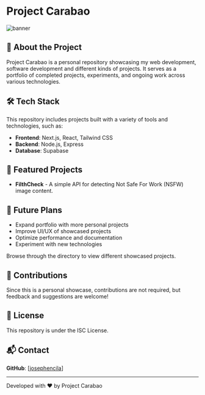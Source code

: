 # Project Carabao


![banner](https://github.com/user-attachments/assets/a341ec76-329d-4481-8bae-c76650bdc887)
## 🚀 About the Project

Project Carabao is a personal repository showcasing my web development, software development and different kinds of projects. It serves as a portfolio of completed projects, experiments, and ongoing work across various technologies.

## 🛠 Tech Stack

This repository includes projects built with a variety of tools and technologies, such as:
- **Frontend**: Next.js, React, Tailwind CSS
- **Backend**: Node.js, Express
- **Database**: Supabase
<!--
- **DevOps & Tools**: Docker, Vercel, GitHub Actions -->

## 🌟 Featured Projects

- **FilthCheck** - A simple API for detecting Not Safe For Work (NSFW) image content.
<!-- 
- **Portfolio Website** - A personal website showcasing my work
- **Custom UI Components** - Reusable UI elements built with React and Tailwind CSS
- **API Integrations** - Microservices and third-party API integrations
- **Markdown Editor** - A Lexical-based markdown editor using RHF and Zod
- **Sanity.io CMS** - Content management integration with Next.js -->

## 🎯 Future Plans

- Expand portfolio with more personal projects
- Improve UI/UX of showcased projects
- Optimize performance and documentation
- Experiment with new technologies 


Browse through the directory to view different showcased projects.

## 🤝 Contributions

Since this is a personal showcase, contributions are not required, but feedback and suggestions are welcome!

## 📜 License

This repository is under the ISC License.

## 📬 Contact


 **GitHub**: [[josephencila](https://github.com/josephencila)]
<!-- -- **Website**: [yourwebsite.com](https://yourwebsite.com)
- **Twitter**: [@yourhandle](https://twitter.com/yourhandle) -->

---
Developed with ❤️ by Project Carabao
